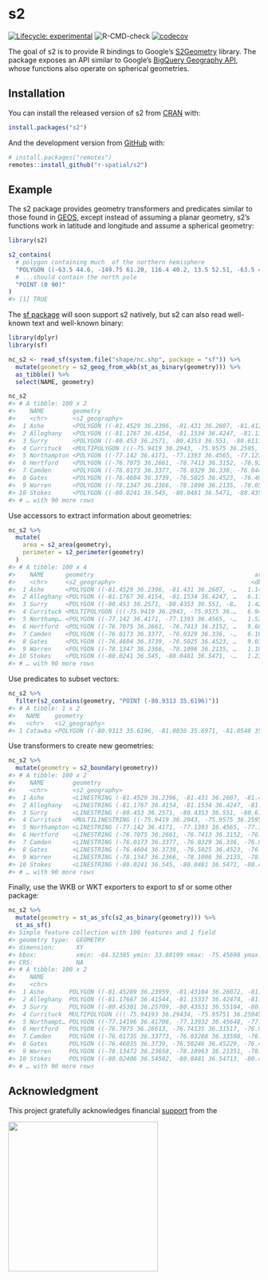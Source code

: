 
<!-- README.md is generated from README.Rmd. Please edit that file -->

# s2

<!-- badges: start -->

[![Lifecycle:
experimental](https://img.shields.io/badge/lifecycle-experimental-orange.svg)](https://www.tidyverse.org/lifecycle/#experimental)
![R-CMD-check](https://github.com/r-spatial/s2/workflows/R-CMD-check/badge.svg)
[![codecov](https://codecov.io/gh/r-spatial/s2/branch/master/graph/badge.svg)](https://codecov.io/gh/r-spatial/s2)
<!-- badges: end -->

The goal of s2 is to provide R bindings to Google’s
[S2Geometry](https://s2geometry.io) library. The package exposes an API
similar to Google’s [BigQuery Geography
API](https://cloud.google.com/bigquery/docs/reference/standard-sql/geography_functions),
whose functions also operate on spherical geometries.

## Installation

You can install the released version of s2 from
[CRAN](https://CRAN.R-project.org) with:

``` r
install.packages("s2")
```

And the development version from [GitHub](https://github.com/) with:

``` r
# install.packages("remotes")
remotes::install_github("r-spatial/s2")
```

## Example

The s2 package provides geometry transformers and predicates similar to
those found in [GEOS](https://trac.osgeo.org/geos/), except instead of
assuming a planar geometry, s2’s functions work in latitude and
longitude and assume a spherical geometry:

``` r
library(s2)

s2_contains(
  # polygon containing much  of the northern hemisphere
  "POLYGON ((-63.5 44.6, -149.75 61.20, 116.4 40.2, 13.5 52.51, -63.5 44.6))",
  # ...should contain the north pole
  "POINT (0 90)"
)
#> [1] TRUE
```

The [sf package](https://r-spatial.gitub.io/sf) will soon support s2
natively, but s2 can also read well-known text and well-known binary:

``` r
library(dplyr)
library(sf)

nc_s2 <- read_sf(system.file("shape/nc.shp", package = "sf")) %>% 
  mutate(geometry = s2_geog_from_wkb(st_as_binary(geometry))) %>% 
  as_tibble() %>% 
  select(NAME, geometry)

nc_s2
#> # A tibble: 100 x 2
#>    NAME        geometry                                                         
#>    <chr>       <s2_geography>                                                   
#>  1 Ashe        <POLYGON ((-81.4529 36.2396, -81.431 36.2607, -81.4123 36.2673, …
#>  2 Alleghany   <POLYGON ((-81.1767 36.4154, -81.1534 36.4247, -81.1384 36.4176,…
#>  3 Surry       <POLYGON ((-80.453 36.2571, -80.4353 36.551, -80.6111 36.5573, -…
#>  4 Currituck   <MULTIPOLYGON (((-75.9419 36.2943, -75.9575 36.2595, -75.9138 36…
#>  5 Northampton <POLYGON ((-77.142 36.4171, -77.1393 36.4565, -77.1273 36.4707, …
#>  6 Hertford    <POLYGON ((-76.7075 36.2661, -76.7413 36.3152, -76.9241 36.3924,…
#>  7 Camden      <POLYGON ((-76.0173 36.3377, -76.0329 36.336, -76.044 36.3536, -…
#>  8 Gates       <POLYGON ((-76.4604 36.3739, -76.5025 36.4523, -76.4983 36.5039,…
#>  9 Warren      <POLYGON ((-78.1347 36.2366, -78.1096 36.2135, -78.0583 36.2113,…
#> 10 Stokes      <POLYGON ((-80.0241 36.545, -80.0481 36.5471, -80.4353 36.551, -…
#> # … with 90 more rows
```

Use accessors to extract information about geometries:

``` r
nc_s2 %>% 
  mutate(
    area = s2_area(geometry),
    perimeter = s2_perimeter(geometry)
  )
#> # A tibble: 100 x 4
#>    NAME      geometry                                             area perimeter
#>    <chr>     <s2_geography>                                      <dbl>     <dbl>
#>  1 Ashe      <POLYGON ((-81.4529 36.2396, -81.431 36.2607, -…   1.14e9   141627.
#>  2 Alleghany <POLYGON ((-81.1767 36.4154, -81.1534 36.4247, …   6.11e8   119876.
#>  3 Surry     <POLYGON ((-80.453 36.2571, -80.4353 36.551, -8…   1.42e9   160458.
#>  4 Currituck <MULTIPOLYGON (((-75.9419 36.2943, -75.9575 36.…   6.94e8   301644.
#>  5 Northamp… <POLYGON ((-77.142 36.4171, -77.1393 36.4565, -…   1.52e9   211794.
#>  6 Hertford  <POLYGON ((-76.7075 36.2661, -76.7413 36.3152, …   9.68e8   160780.
#>  7 Camden    <POLYGON ((-76.0173 36.3377, -76.0329 36.336, -…   6.16e8   150430.
#>  8 Gates     <POLYGON ((-76.4604 36.3739, -76.5025 36.4523, …   9.03e8   123170.
#>  9 Warren    <POLYGON ((-78.1347 36.2366, -78.1096 36.2135, …   1.18e9   141073.
#> 10 Stokes    <POLYGON ((-80.0241 36.545, -80.0481 36.5471, -…   1.23e9   140583.
#> # … with 90 more rows
```

Use predicates to subset vectors:

``` r
nc_s2 %>% 
  filter(s2_contains(geometry, "POINT (-80.9313 35.6196)"))
#> # A tibble: 1 x 2
#>   NAME    geometry                                                              
#>   <chr>   <s2_geography>                                                        
#> 1 Catawba <POLYGON ((-80.9313 35.6196, -81.0036 35.6971, -81.0548 35.7134, -81.…
```

Use transformers to create new geometries:

``` r
nc_s2 %>% 
  mutate(geometry = s2_boundary(geometry))
#> # A tibble: 100 x 2
#>    NAME        geometry                                                         
#>    <chr>       <s2_geography>                                                   
#>  1 Ashe        <LINESTRING (-81.4529 36.2396, -81.431 36.2607, -81.4123 36.2673…
#>  2 Alleghany   <LINESTRING (-81.1767 36.4154, -81.1534 36.4247, -81.1384 36.417…
#>  3 Surry       <LINESTRING (-80.453 36.2571, -80.4353 36.551, -80.6111 36.5573,…
#>  4 Currituck   <MULTILINESTRING ((-75.9419 36.2943, -75.9575 36.2595, -75.9138 …
#>  5 Northampton <LINESTRING (-77.142 36.4171, -77.1393 36.4565, -77.1273 36.4707…
#>  6 Hertford    <LINESTRING (-76.7075 36.2661, -76.7413 36.3152, -76.9241 36.392…
#>  7 Camden      <LINESTRING (-76.0173 36.3377, -76.0329 36.336, -76.044 36.3536,…
#>  8 Gates       <LINESTRING (-76.4604 36.3739, -76.5025 36.4523, -76.4983 36.503…
#>  9 Warren      <LINESTRING (-78.1347 36.2366, -78.1096 36.2135, -78.0583 36.211…
#> 10 Stokes      <LINESTRING (-80.0241 36.545, -80.0481 36.5471, -80.4353 36.551,…
#> # … with 90 more rows
```

Finally, use the WKB or WKT exporters to export to sf or some other
package:

``` r
nc_s2 %>% 
  mutate(geometry = st_as_sfc(s2_as_binary(geometry))) %>% 
  st_as_sf()
#> Simple feature collection with 100 features and 1 field
#> geometry type:  GEOMETRY
#> dimension:      XY
#> bbox:           xmin: -84.32385 ymin: 33.88199 xmax: -75.45698 ymax: 36.58965
#> CRS:            NA
#> # A tibble: 100 x 2
#>    NAME                                                                 geometry
#>    <chr>                                                              <GEOMETRY>
#>  1 Ashe       POLYGON ((-81.45289 36.23959, -81.43104 36.26072, -81.41233 36.26…
#>  2 Alleghany  POLYGON ((-81.17667 36.41544, -81.15337 36.42474, -81.1384 36.417…
#>  3 Surry      POLYGON ((-80.45301 36.25709, -80.43531 36.55104, -80.61105 36.55…
#>  4 Currituck  MULTIPOLYGON (((-75.94193 36.29434, -75.95751 36.25945, -75.91376…
#>  5 Northampt… POLYGON ((-77.14196 36.41706, -77.13932 36.45648, -77.12733 36.47…
#>  6 Hertford   POLYGON ((-76.7075 36.26613, -76.74135 36.31517, -76.92408 36.392…
#>  7 Camden     POLYGON ((-76.01735 36.33773, -76.03288 36.33598, -76.04395 36.35…
#>  8 Gates      POLYGON ((-76.46035 36.3739, -76.50246 36.45229, -76.49834 36.503…
#>  9 Warren     POLYGON ((-78.13472 36.23658, -78.10963 36.21351, -78.05835 36.21…
#> 10 Stokes     POLYGON ((-80.02406 36.54502, -80.0481 36.54713, -80.43531 36.551…
#> # … with 90 more rows
```

## Acknowledgment

This project gratefully acknowledges financial
[support](https://www.r-consortium.org/projects) from the

<a href="https://www.r-consortium.org/projects/awarded-projects">
<img src="http://pebesma.staff.ifgi.de/RConsortium_Horizontal_Pantone.png" width="300">
</a>

